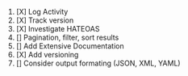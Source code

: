 1. [X] Log Activity
2. [X] Track version
3. [X] Investigate HATEOAS
4. [] Pagination, filter, sort results
5. [] Add Extensive Documentation
6. [X] Add versioning
7. [] Consider output formating (JSON, XML, YAML)